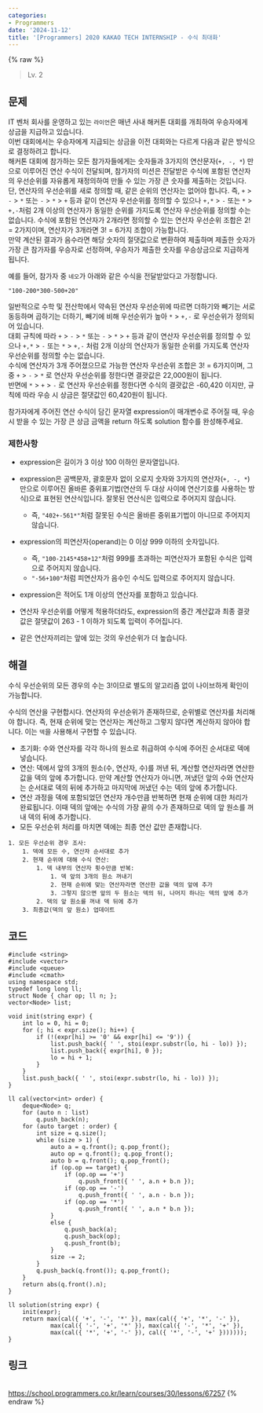 ```yaml
---
categories:
- Programmers
date: '2024-11-12'
title: '[Programmers] 2020 KAKAO TECH INTERNSHIP - 수식 최대화'
---
```


{% raw %}
> Lv. 2<br>

## 문제
IT 벤처 회사를 운영하고 있는  `라이언`은 매년 사내 해커톤 대회를 개최하여 우승자에게 상금을 지급하고 있습니다.  
이번 대회에서는 우승자에게 지급되는 상금을 이전 대회와는 다르게 다음과 같은 방식으로 결정하려고 합니다.  
해커톤 대회에 참가하는 모든 참가자들에게는 숫자들과 3가지의 연산문자(`+, -, *`) 만으로 이루어진 연산 수식이 전달되며, 참가자의 미션은 전달받은 수식에 포함된 연산자의 우선순위를 자유롭게 재정의하여 만들 수 있는 가장 큰 숫자를 제출하는 것입니다.  
단, 연산자의 우선순위를 새로 정의할 때, 같은 순위의 연산자는 없어야 합니다. 즉,  `+`  >  `-`  >  `*`  또는  `-`  >  `*`  >  `+`  등과 같이 연산자 우선순위를 정의할 수 있으나  `+,*`  >  `-`  또는  `*`  >  `+,-`처럼 2개 이상의 연산자가 동일한 순위를 가지도록 연산자 우선순위를 정의할 수는 없습니다. 수식에 포함된 연산자가 2개라면 정의할 수 있는 연산자 우선순위 조합은 2! = 2가지이며, 연산자가 3개라면 3! = 6가지 조합이 가능합니다.  
만약 계산된 결과가 음수라면 해당 숫자의 절댓값으로 변환하여 제출하며 제출한 숫자가 가장 큰 참가자를 우승자로 선정하며, 우승자가 제출한 숫자를 우승상금으로 지급하게 됩니다.

예를 들어, 참가자 중  `네오`가 아래와 같은 수식을 전달받았다고 가정합니다.

`"100-200*300-500+20"`

일반적으로 수학 및 전산학에서 약속된 연산자 우선순위에 따르면 더하기와 빼기는 서로 동등하며 곱하기는 더하기, 빼기에 비해 우선순위가 높아  `*`  >  `+,-`  로 우선순위가 정의되어 있습니다.  
대회 규칙에 따라  `+`  >  `-`  >  `*`  또는  `-`  >  `*`  >  `+`  등과 같이 연산자 우선순위를 정의할 수 있으나  `+,*`  >  `-`  또는  `*`  >  `+,-`  처럼 2개 이상의 연산자가 동일한 순위를 가지도록 연산자 우선순위를 정의할 수는 없습니다.  
수식에 연산자가 3개 주어졌으므로 가능한 연산자 우선순위 조합은 3! = 6가지이며, 그 중  `+`  >  `-`  >  `*`  로 연산자 우선순위를 정한다면 결괏값은 22,000원이 됩니다.  
반면에  `*`  >  `+`  >  `-`  로 연산자 우선순위를 정한다면 수식의 결괏값은 -60,420 이지만, 규칙에 따라 우승 시 상금은 절댓값인 60,420원이 됩니다.

참가자에게 주어진 연산 수식이 담긴 문자열 expression이 매개변수로 주어질 때, 우승 시 받을 수 있는 가장 큰 상금 금액을 return 하도록 solution 함수를 완성해주세요.

### 제한사항
-   expression은 길이가 3 이상 100 이하인 문자열입니다.
-   expression은 공백문자, 괄호문자 없이 오로지 숫자와 3가지의 연산자(`+, -, *`) 만으로 이루어진 올바른 중위표기법(연산의 두 대상 사이에 연산기호를 사용하는 방식)으로 표현된 연산식입니다. 잘못된 연산식은 입력으로 주어지지 않습니다.
    -   즉,  `"402+-561*"`처럼 잘못된 수식은 올바른 중위표기법이 아니므로 주어지지 않습니다.  
        
-   expression의 피연산자(operand)는 0 이상 999 이하의 숫자입니다.
    -   즉,  `"100-2145*458+12"`처럼 999를 초과하는 피연산자가 포함된 수식은 입력으로 주어지지 않습니다.
    -   `"-56+100"`처럼 피연산자가 음수인 수식도 입력으로 주어지지 않습니다.
-   expression은 적어도 1개 이상의 연산자를 포함하고 있습니다.
-   연산자 우선순위를 어떻게 적용하더라도, expression의 중간 계산값과 최종 결괏값은 절댓값이 263  - 1 이하가 되도록 입력이 주어집니다.
-   같은 연산자끼리는 앞에 있는 것의 우선순위가 더 높습니다.

## 해결
수식 우선순위의 모든 경우의 수는 3!이므로 별도의 알고리즘 없이 나이브하게 확인이 가능합니다.

수식의 연산을 구현합시다. 연산자의 우선순위가 존재하므로, 순위별로 연산자를 처리해야 합니다. 즉, 현재 순위에 맞는 연산자는 계산하고 그렇지 않다면 계산하지 않아야 합니다. 이는 `덱`을 사용해서 구현할 수 있습니다.
- 초기화: 수와 연산자를 각각 하나의 원소로 취급하여 수식에 주어진 순서대로 덱에 넣습니다.
- 연산: 덱에서 앞의 3개의 원소(수, 연산자, 수)를 꺼낸 뒤, 계산할 연산자라면 연산한 값을 덱의 앞에 추가합니다. 만약 계산할 연산자가 아니면, 꺼냈던 앞의 수와 연산자는 순서대로 덱의 뒤에 추가하고 마지막에 꺼냈던 수는 덱의 앞에 추가합니다.
- 연산 과정을 덱에 포함되었던 연산자 개수만큼 반복하면 현재 순위에 대한 처리가 완료됩니다. 이때 덱의 앞에는 수식의 가장 끝의 수가 존재하므로 덱의 앞 원소를 꺼내 덱의 뒤에 추가합니다.
- 모든 우선순위 처리를 마치면 덱에는 최종 연산 값만 존재합니다.

```
1. 모든 우선순위 경우 조사:
	1. 덱에 모든 수, 연산자 순서대로 추가
	2. 현재 순위에 대해 수식 연산:
		1. 덱 내부의 연산자 횟수만큼 반복:
			1. 덱 앞의 3개의 원소 꺼내기
			2. 현재 순위에 맞는 연산자라면 연산한 값을 덱의 앞에 추가
			3. 그렇지 않으면 앞의 두 원소는 덱의 뒤, 나머지 하나는 덱의 앞에 추가
		2. 덱의 앞 원소를 꺼내 덱 뒤에 추가
	3. 최종값(덱의 앞 원소) 업데이트
```

## 코드
```
#include <string>
#include <vector>
#include <queue>
#include <cmath>
using namespace std;
typedef long long ll;
struct Node { char op; ll n; };
vector<Node> list;

void init(string expr) {
    int lo = 0, hi = 0;
    for (; hi < expr.size(); hi++) {
        if (!(expr[hi] >= '0' && expr[hi] <= '9')) {
            list.push_back({ ' ', stoi(expr.substr(lo, hi - lo)) });
            list.push_back({ expr[hi], 0 });
            lo = hi + 1;
        }
    }
    list.push_back({ ' ', stoi(expr.substr(lo, hi - lo)) });
}

ll cal(vector<int> order) {
    deque<Node> q;
    for (auto n : list)
        q.push_back(n);
    for (auto target : order) {
        int size = q.size();
        while (size > 1) {
            auto a = q.front(); q.pop_front();
            auto op = q.front(); q.pop_front();
            auto b = q.front(); q.pop_front();
            if (op.op == target) {
                if (op.op == '+')
                    q.push_front({ ' ', a.n + b.n });
                if (op.op == '-')
                    q.push_front({ ' ', a.n - b.n });
                if (op.op == '*')
                    q.push_front({ ' ', a.n * b.n });
            }
            else {
                q.push_back(a);
                q.push_back(op);
                q.push_front(b);
            }
            size -= 2;
        }
        q.push_back(q.front()); q.pop_front();
    }
    return abs(q.front().n);
}

ll solution(string expr) {
    init(expr);
    return max(cal({ '+', '-', '*' }), max(cal({ '+', '*', '-' }), 
            max(cal({ '-', '+', '*' }), max(cal({ '-', '*', '+' }),
            max(cal({ '*', '+', '-' }), cal({ '*', '-', '+' }))))));
}
```

## 링크
<br>https://school.programmers.co.kr/learn/courses/30/lessons/67257
{% endraw %}